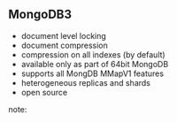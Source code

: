 ##  MongoDB3

* document level locking
* document compression
* compression on all indexes (by default)
* available only as part of 64bit MongoDB
* supports all MongDB MMapV1 features
* heterogeneous replicas and shards
* open source


note:
